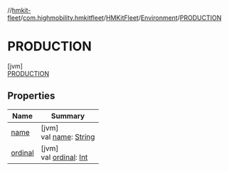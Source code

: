 //[hmkit-fleet](../../../../../index.md)/[com.highmobility.hmkitfleet](../../../index.md)/[HMKitFleet](../../index.md)/[Environment](../index.md)/[PRODUCTION](index.md)

# PRODUCTION

[jvm]\
[PRODUCTION](index.md)

## Properties

| Name | Summary |
|---|---|
| [name](../../../../com.highmobility.hmkitfleet.model/-eligibility-status/-connectivity-status/-u-n-k-n-o-w-n/index.md#-372974862%2FProperties%2F-1829386432) | [jvm]<br>val [name](../../../../com.highmobility.hmkitfleet.model/-eligibility-status/-connectivity-status/-u-n-k-n-o-w-n/index.md#-372974862%2FProperties%2F-1829386432): [String](https://kotlinlang.org/api/latest/jvm/stdlib/kotlin/-string/index.html) |
| [ordinal](../../../../com.highmobility.hmkitfleet.model/-eligibility-status/-connectivity-status/-u-n-k-n-o-w-n/index.md#-739389684%2FProperties%2F-1829386432) | [jvm]<br>val [ordinal](../../../../com.highmobility.hmkitfleet.model/-eligibility-status/-connectivity-status/-u-n-k-n-o-w-n/index.md#-739389684%2FProperties%2F-1829386432): [Int](https://kotlinlang.org/api/latest/jvm/stdlib/kotlin/-int/index.html) |
